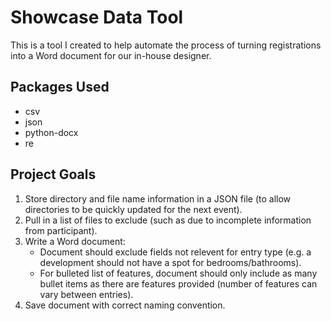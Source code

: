 # Showcase Data Tool
This is a tool I created to help automate the process of turning registrations into a Word document for our in-house designer.
## Packages Used
* csv
* json
* python-docx
* re
## Project Goals
1. Store directory and file name information in a JSON file (to allow directories to be quickly updated for the next event).
2. Pull in a list of files to exclude (such as due to incomplete information from participant).
3. Write a Word document:
    * Document should exclude fields not relevent for entry type (e.g. a development should not have a spot for bedrooms/bathrooms).
    * For bulleted list of features, document should only include as many bullet items as there are features provided (number of features can vary between entries).
4. Save document with correct naming convention.
